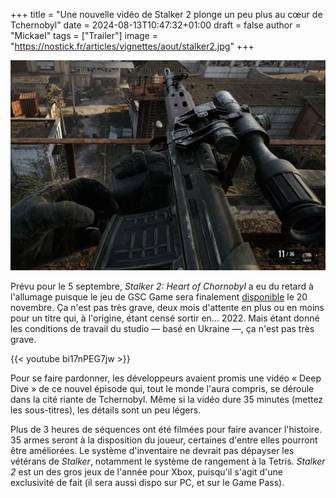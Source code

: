 +++
title = "Une nouvelle vidéo de Stalker 2 plonge un peu plus au cœur de Tchernobyl"
date = 2024-08-13T10:47:32+01:00
draft = false
author = "Mickael"
tags = ["Trailer"]
image = "https://nostick.fr/articles/vignettes/aout/stalker2.jpg"
+++

![Stalker 2: Heart of Chornobyl](stalker2.jpg "")

Prévu pour le 5 septembre, *Stalker 2: Heart of Chornobyl* a eu du retard à l'allumage puisque le jeu de GSC Game sera finalement [disponible](https://nostick.fr/articles/2024/juillet/2707-backlog-semaine-nintendo-marvel-vs-capcom-assassins-creed-shadow/#on-na-pas-eu-le-temps-cette-semaine-mais-on-pense-à-eux) le 20 novembre. Ça n'est pas très grave, deux mois d'attente en plus ou en moins pour un titre qui, à l'origine, étant censé sortir en… 2022. Mais étant donné les conditions de travail du studio — basé en Ukraine —, ça n'est pas très grave.

{{< youtube bi17nPEG7jw >}} 

Pour se faire pardonner, les développeurs avaient promis une vidéo « Deep Dive » de ce nouvel épisode qui, tout le monde l'aura compris, se déroule dans la cité riante de Tchernobyl. Même si la vidéo dure 35 minutes (mettez les sous-titres), les détails sont un peu légers. 

Plus de 3 heures de séquences ont été filmées pour faire avancer l'histoire. 35 armes seront à la disposition du joueur, certaines d'entre elles pourront être améliorées. Le système d'inventaire ne devrait pas dépayser les vétérans de *Stalker*, notamment le système de rangement à la Tetris. *Stalker 2* est un des gros jeux de l'année pour Xbox, puisqu'il s'agit d'une exclusivité de fait (il sera aussi dispo sur PC, et sur le Game Pass).